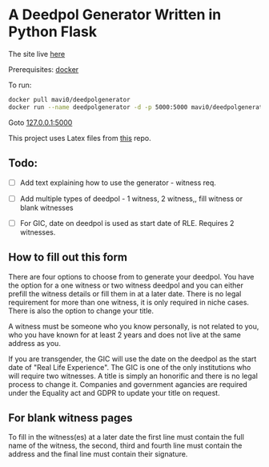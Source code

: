 # A Deedpol Generator Written in Python Flask

The site live [here](http://deedpoll.mavieson.co.uk/)

Prerequisites: [docker](https://docs.docker.com/install/linux/docker-ce/ubuntu/)

To run:

```bash
docker pull mavi0/deedpolgenerator
docker run --name deedpolgenerator -d -p 5000:5000 mavi0/deedpolgenerator:latest
```
Goto [127.0.0.1:5000](http://127.0.0.1:5000)

This project uses Latex files from [this](https://github.com/mavi0/deedpol-template) repo.

## Todo: 

- [ ] Add text explaining how to use the generator - witness req.
- [ ] Add multiple types of deedpol - 1 witness, 2 witness,, fill witness or blank witnesses
- [ ] For GIC, date on deedpol is used as start date of RLE. Requires 2 witnesses. 



## How to fill out this form

There are four options to choose from to generate  your deedpol. You have the option for a one witness or two witness deedpol and you can either prefill the witness details or fill them in at a later date. There is no legal requirement for more than one witness, it is only required in niche cases. There is also the option to change your title. 

A witness must be someone who you know personally, is not related to you, who you have known for at least 2 years and does not live at the same address as you. 

If you are transgender, the GIC will use the date on the deedpol as the start date of "Real Life Experience". The GIC is one of the only institutions who will require two witnesses. A title is simply an honorific and there is no legal process to change it. Companies and government agancies are required under the Equality act and GDPR to update your title on request. 


## For blank witness pages
To fill in the witness(es) at a later date the first line must contain the full name of the witness, the second, third and fourth line must contain the address and the final line must contain their signature.
